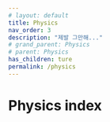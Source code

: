 ```yaml
---
# layout: default
title: Physics
nav_order: 3
description: "제발 그만해..."
# grand_parent: Physics
# parent: Physics
has_children: ture
permalink: /physics
---
```


# Physics index